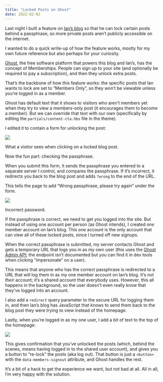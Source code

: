 ```yaml
---
title: "Locked Posts on Ghost"
date: 2022-02-02
---
```


Last night I built a feature on [Ian’s blog](https://tunnington.com) so that he can lock certain posts behind a passphrase, so more private posts aren’t publicly accessible on the internet.

I wanted to do a quick write-up of how the feature works, mostly for my own future reference but also perhaps for your curiosity.

[Ghost](https://ghost.org), the free software platform that powers this blog and Ian’s, has the concept of Memberships. People can sign up to your site (and optionally be required to pay a subscription), and then they unlock extra posts.

That’s the backbone of how this feature works: the specific posts that Ian wants to lock are set to “Members Only”, so they won’t be viewable unless you’re logged in as a member.

Ghost has default text that it shows to visitors who aren’t members yet when they try to view a members-only post (it encourages them to become a member). But we can override that text with our own (specifically by editing the `partials/content-cta.hbs` file in the theme).

I edited it to contain a form for unlocking the post:

![](/posts/locked/50567b5964d543ab79e0b8346c7e0573588f93bdce1101f8172f21fa67c3465b.png)

What a visitor sees when clicking on a locked blog post.

Now the fun part: checking the passphrase.

When you submit this form, it sends the passphrase you entered to a separate server I control, and compares the passphrase. If it’s incorrect, it redirects you back to the blog post and adds `?wrong` to the end of the URL.

This tells the page to add “Wrong passphrase, please try again” under the form.

![](/posts/locked/image-4.png)

Incorrect password.

If the passphrase is correct, we need to get you logged into the site. But instead of using one account per person (as Ghost intends), I created _one_ member account on Ian’s blog. This one account is the only account that can view all of these locked posts, since I turned off new signups.

When the correct passphrase is submitted, my server contacts Ghost and gets a temporary URL that logs you in as my own user (this uses the [Ghost Admin API](https://ghost.org/docs/admin-api/#user-authentication); the endpoint isn’t documented but you can find it in dev tools when clicking “impersonate” on a user).

This means that anyone who has the correct passphrase is redirected to a URL that will log them in as my one member account on Ian’s blog. It’s not _their_ account; it’s a shared account that everybody uses. However, this all happens in the background, so the user doesn’t even really know that they’ve logged into an account.

I also add a `redirect` query parameter to the secure URL for logging them in, and then Ian’s blog has JavaScript that knows to send them back to the blog post they were trying to view instead of the homepage.

Lastly, when you’re logged in as my one user, I add a bit of text to the top of the homepage:

![](/posts/locked/image-5.png)

This gives confirmation that you’ve unlocked the posts (which, behind the scenes, means having logged in to the shared user account), and gives you a button to “re-lock” the posts (aka log out). That button is just a `<button>` with the `data-members-signout` attribute, and Ghost handles the rest.

It’s a bit of a hack to get the experience we want, but not bad at all. All in all, I’m very happy with the solution.
